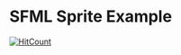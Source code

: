 # SFML Sprite Example
  [![HitCount](https://hits.dwyl.com/7w1571x/https://githubcom/7W1571X/SFML-Example.svg?style=flat-square)](http://hits.dwyl.com/7w1571x/https://githubcom/7W1571X/SFML-Example)
